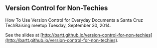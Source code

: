 ## Version Control for Non-Techies

How To Use Version Control for Everyday Documents a Santa Cruz TechRaising meetup Tuesday, September 30, 2014.

See the slides at [http://bartt.github.io/version-control-for-non-techies](http://bartt.github.io/version-control-for-non-techies).
